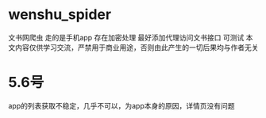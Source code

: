 # wenshu_spider
文书网爬虫
走的是手机app
存在加密处理
最好添加代理访问文书接口
可测试
本文内容仅供学习交流，严禁用于商业用途，否则由此产生的一切后果均与作者无关

# 5.6号
app的列表获取不稳定，几乎不可以，为app本身的原因，详情页没有问题
